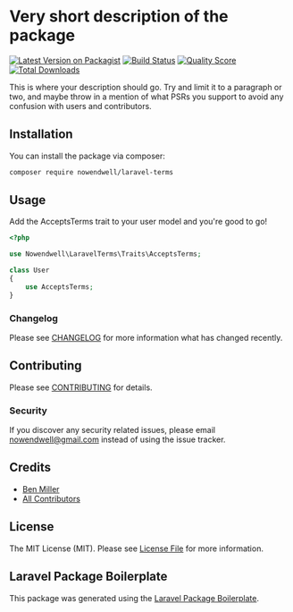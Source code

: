 # Very short description of the package

[![Latest Version on Packagist](https://img.shields.io/packagist/v/nowendwell/laravel-terms.svg?style=flat-square)](https://packagist.org/packages/nowendwell/laravel-terms)
[![Build Status](https://img.shields.io/travis/nowendwell/laravel-terms/master.svg?style=flat-square)](https://travis-ci.org/nowendwell/laravel-terms)
[![Quality Score](https://img.shields.io/scrutinizer/g/nowendwell/laravel-terms.svg?style=flat-square)](https://scrutinizer-ci.com/g/nowendwell/laravel-terms)
[![Total Downloads](https://img.shields.io/packagist/dt/nowendwell/laravel-terms.svg?style=flat-square)](https://packagist.org/packages/nowendwell/laravel-terms)

This is where your description should go. Try and limit it to a paragraph or two, and maybe throw in a mention of what PSRs you support to avoid any confusion with users and contributors.

## Installation

You can install the package via composer:

```bash
composer require nowendwell/laravel-terms
```

## Usage

Add the AcceptsTerms trait to your user model and you're good to go!
``` php
<?php

use Nowendwell\LaravelTerms\Traits\AcceptsTerms;

class User
{
    use AcceptsTerms;
}
```

### Changelog

Please see [CHANGELOG](CHANGELOG.md) for more information what has changed recently.

## Contributing

Please see [CONTRIBUTING](CONTRIBUTING.md) for details.

### Security

If you discover any security related issues, please email nowendwell@gmail.com instead of using the issue tracker.

## Credits

- [Ben Miller](https://github.com/nowendwell)
- [All Contributors](../../contributors)

## License

The MIT License (MIT). Please see [License File](LICENSE.md) for more information.

## Laravel Package Boilerplate

This package was generated using the [Laravel Package Boilerplate](https://laravelpackageboilerplate.com).
